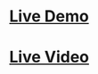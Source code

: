 <h1><a href="https://alexiosiko.github.io/Castle-Npcs/">Live Demo</a></h1>
<h1><a href="https://www.youtube.com/watch?v=227b1uaZAvI">Live Video</a></h1>

